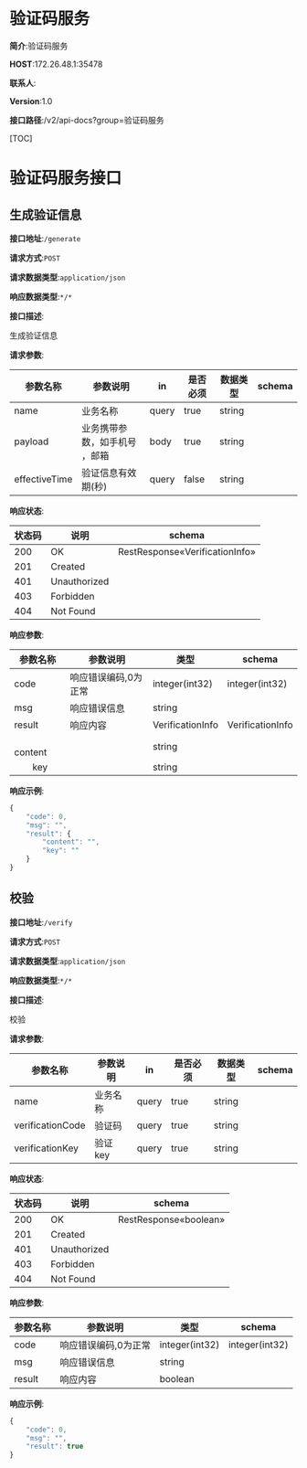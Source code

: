 # 验证码服务


**简介**:验证码服务


**HOST**:172.26.48.1:35478


**联系人**:


**Version**:1.0


**接口路径**:/v2/api-docs?group=验证码服务


[TOC]






# 验证码服务接口


## 生成验证信息


**接口地址**:`/generate`


**请求方式**:`POST`


**请求数据类型**:`application/json`


**响应数据类型**:`*/*`


**接口描述**:<p>生成验证信息</p>



**请求参数**:


| 参数名称 | 参数说明 | in    | 是否必须 | 数据类型 | schema |
| -------- | -------- | ----- | -------- | -------- | ------ |
|name|业务名称|query|true|string||
|payload|业务携带参数，如手机号 ，邮箱|body|true|string||
|effectiveTime|验证信息有效期(秒)|query|false|string||


**响应状态**:


| 状态码 | 说明 | schema |
| -------- | -------- | ----- | 
|200|OK|RestResponse<T>«VerificationInfo»|
|201|Created||
|401|Unauthorized||
|403|Forbidden||
|404|Not Found||


**响应参数**:


| 参数名称 | 参数说明 | 类型 | schema |
| -------- | -------- | ----- |----- | 
|code|响应错误编码,0为正常|integer(int32)|integer(int32)|
|msg|响应错误信息|string||
|result|响应内容|VerificationInfo|VerificationInfo|
|&emsp;&emsp;content||string||
|&emsp;&emsp;key||string||


**响应示例**:
```javascript
{
	"code": 0,
	"msg": "",
	"result": {
		"content": "",
		"key": ""
	}
}
```


## 校验


**接口地址**:`/verify`


**请求方式**:`POST`


**请求数据类型**:`application/json`


**响应数据类型**:`*/*`


**接口描述**:<p>校验</p>



**请求参数**:


| 参数名称 | 参数说明 | in    | 是否必须 | 数据类型 | schema |
| -------- | -------- | ----- | -------- | -------- | ------ |
|name|业务名称|query|true|string||
|verificationCode|验证码|query|true|string||
|verificationKey|验证key|query|true|string||


**响应状态**:


| 状态码 | 说明 | schema |
| -------- | -------- | ----- | 
|200|OK|RestResponse<T>«boolean»|
|201|Created||
|401|Unauthorized||
|403|Forbidden||
|404|Not Found||


**响应参数**:


| 参数名称 | 参数说明 | 类型 | schema |
| -------- | -------- | ----- |----- | 
|code|响应错误编码,0为正常|integer(int32)|integer(int32)|
|msg|响应错误信息|string||
|result|响应内容|boolean||


**响应示例**:
```javascript
{
	"code": 0,
	"msg": "",
	"result": true
}
```